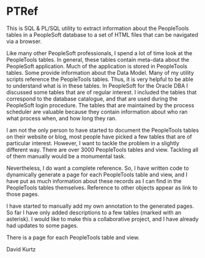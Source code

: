 # PTRef
This is SQL & PL/SQL utility to extract information about the PeopleTools tables in a PeopleSoft database to a set of HTML files that can be navigated via a browser.

Like many other PeopleSoft professionals, I spend a lot of time look at the PeopleTools tables.  In general, these tables contain meta-data about the PeopleSoft application.  Much of the application is stored in PeopleTools tables. Some provide information about the Data Model.   Many of my utility scripts reference the PeopleTools tables.  Thus, it is very helpful to be able to understand what is in these tables.
In PeopleSoft for the Oracle DBA I discussed some tables that are of regular interest.  I included the tables that correspond to the database catalogue, and that are used during the PeopleSoft login procedure.  The tables that are maintained by the process scheduler are valuable because they contain information about who ran what process when, and how long they ran.

I am not the only person to have started to document the PeopleTools tables on their website or blog, most people have picked a few tables that are of particular interest.  However, I want to tackle the problem in a slightly different way.  There are over 3000 PeopleTools tables and view.  Tackling all of them manually would be a monumental task. 

Nevertheless, I do want a complete reference.  So, I have written code to dynamically generate a page for each PeopleTools table and view, and I have put as much information about these records as I can find in the PeopleTools tables themselves.  Reference to other objects appear as link to those pages. 

I have started to manually add my own annotation to the generated pages.  So far I have only added descriptions to a few tables (marked with an asterisk).  I would like to make this a collaborative project, and I have already had updates to some pages.

There is a page for each PeopleTools table and view.  


David Kurtz